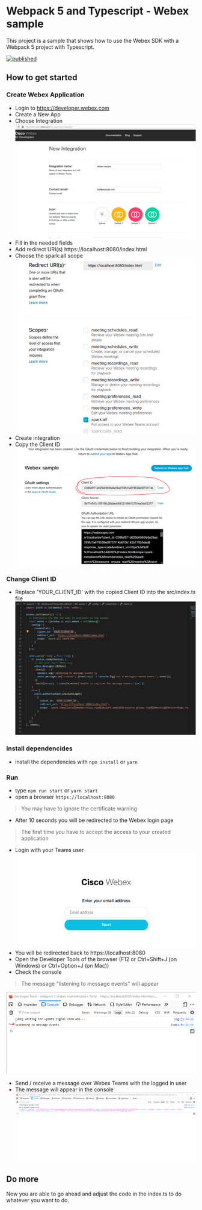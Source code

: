 # Webpack 5 and Typescript - Webex sample
This project is a sample that shows how to use the Webex SDK with a Webpack 5 project with Typescript.

[![published](https://static.production.devnetcloud.com/codeexchange/assets/images/devnet-published.svg)](https://developer.cisco.com/codeexchange/github/repo/gleitschirmjaeger/webpack5_typescript_webex_sample)

## How to get started

### Create Webex Application
* Login to https://developer.webex.com
* Create a New App
* Choose Integration
![](img/new_integration.png)
* Fill in the needed fields
* Add redirect URI(s) https://localhost:8080/index.html
* Choose the spark:all scope
![](img/redirects_scopes.png)
* Create integration
* Copy the Client ID 
![](img/clientId.png)

### Change Client ID
* Replace 'YOUR_CLIENT_ID' with the copied Client ID into the src/index.ts file
![](img/index.png)

### Install dependencides
* install the dependencies with `npm install` or `yarn`

### Run 
* type `npm run start` or `yarn start`
* open a browser `https://localhost:8080`
> You may have to ignore the certificate warning
* After 10 seconds you will be redirected to the Webex login page
> The first time you have to accept the access to your created application
* Login with your Teams user
![](img/webex_login.png)
* You will be redirected back to https://localhost:8080
* Open the Developer Tools of the browser (F12 or Ctrl+Shift+J (on Windows) or Ctrl+Option+J (on Mac))
* Check the console
> The message "listening to message events" will appear

![](img/dev_tools_listening.png)
* Send / receive a message over Webex Teams with the logged in user 
* The message will appear in the console
![](img/dev_tools_message.png)

## Do more
Now you are able to go ahead and adjust the code in the index.ts to do whatever you want to do.
